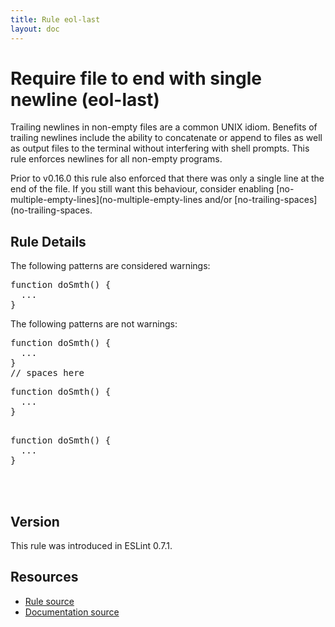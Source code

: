 ```yaml
---
title: Rule eol-last
layout: doc
---
```

<!-- Note: No pull requests accepted for this file. See README.md in the root directory for details. -->
# Require file to end with single newline (eol-last)

Trailing newlines in non-empty files are a common UNIX idiom. Benefits of
trailing newlines include the ability to concatenate or append to files as well
as output files to the terminal without interfering with shell prompts. This
rule enforces newlines for all non-empty programs.

Prior to v0.16.0 this rule also enforced that there was only a single line at
the end of the file. If you still want this behaviour, consider enabling
[no-multiple-empty-lines](no-multiple-empty-lines and/or
[no-trailing-spaces](no-trailing-spaces.

## Rule Details

The following patterns are considered warnings:

<pre>
function doSmth() {
  ...
}
</pre>

The following patterns are not warnings:

<pre>
function doSmth() {
  ...
}
// spaces here
</pre>

<pre>
function doSmth() {
  ...
}

</pre>

<pre>
function doSmth() {
  ...
}



</pre>

## Version

This rule was introduced in ESLint 0.7.1.

## Resources

* [Rule source](https://github.com/eslint/eslint/tree/master/lib/rules/eol-last.js)
* [Documentation source](https://github.com/eslint/eslint/tree/master/docs/rules/eol-last.md)
